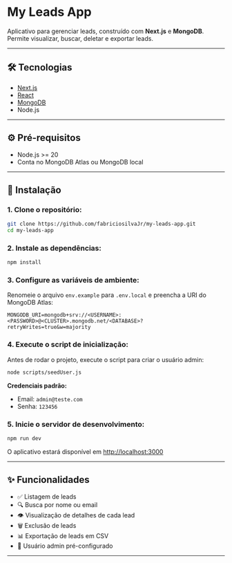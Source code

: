 # My Leads App

Aplicativo para gerenciar leads, construído com **Next.js** e **MongoDB**. Permite visualizar, buscar, deletar e exportar leads.

---

## 🛠 Tecnologias

- [Next.js](https://nextjs.org/)
- [React](https://reactjs.org/)
- [MongoDB](https://www.mongodb.com/)
- Node.js

---

## ⚙️ Pré-requisitos

- Node.js >= 20
- Conta no MongoDB Atlas ou MongoDB local

---

## 🚀 Instalação

### 1. Clone o repositório:

```bash
git clone https://github.com/fabriciosilvaJr/my-leads-app.git
cd my-leads-app
```

### 2. Instale as dependências:

```bash
npm install
```

### 3. Configure as variáveis de ambiente:

Renomeie o arquivo `env.example` para `.env.local` e preencha a URI do MongoDB Atlas:

```env
MONGODB_URI=mongodb+srv://<USERNAME>:<PASSWORD>@<CLUSTER>.mongodb.net/<DATABASE>?retryWrites=true&w=majority
```

### 4. Execute o script de inicialização:

Antes de rodar o projeto, execute o script para criar o usuário admin:

```bash
node scripts/seedUser.js
```

**Credenciais padrão:**
- Email: `admin@teste.com`
- Senha: `123456`

### 5. Inicie o servidor de desenvolvimento:

```bash
npm run dev
```

O aplicativo estará disponível em [http://localhost:3000](http://localhost:3000)

---

## ✨ Funcionalidades

- ✅ Listagem de leads
- 🔍 Busca por nome ou email
- 👁️ Visualização de detalhes de cada lead
- 🗑️ Exclusão de leads
- 📊 Exportação de leads em CSV
- 👤 Usuário admin pré-configurado

---




